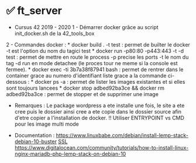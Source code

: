 # ✅ ft_server
- Cursus 42 2019 - 2020
1 - Démarrer docker grâce au script init_docker.sh de la 42_tools_box

2 - Commandes docker :
    * docker build . -t test : permet de builter le docker -t est l'option du nom du tagici test
    * docker run -p80:80 -p443:443 -t -d test : permet de mettre en route le process -p precise les ports -t le nom du tag -d run en mode detachee (le proces tour ne meme si la console est fermee).
    * docker exec -ti 3b7a38f87941 bash : permet de rentrer dans le container grace au numero d'identifiant liste grace a la commande ci-dessous :
    * docker ps -a : permet de lister les images existantes et si elles sont toujours lancees 
    * docker stop adbed92ba3ce  && docker rm adbed92ba3ce : permet de stopper et de supprimer une image
- Remarques :
Le package wordpress a ete installe une fois, le site a ete cree puis le dossier ainsi cree a ete copie dans le dossier source afin d'etre copier a l'installation de docker.
!! Utiliser ENTRYPOINT vs CMD pour les image multi mode

- Documentation :
https://www.linuxbabe.com/debian/install-lemp-stack-debian-10-buster
[SSL](https://linuxize.com/post/creating-a-self-signed-ssl-certificate/)
https://www.digitalocean.com/community/tutorials/how-to-install-linux-nginx-mariadb-php-lemp-stack-on-debian-10
